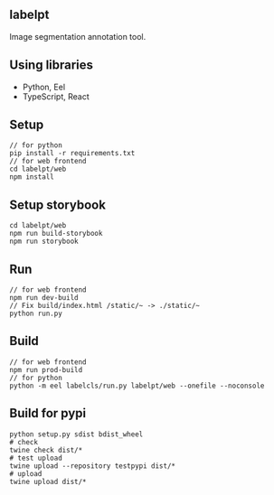 ## labelpt
Image segmentation annotation tool.


## Using libraries
- Python, Eel
- TypeScript, React

## Setup
```
// for python
pip install -r requirements.txt
// for web frontend
cd labelpt/web
npm install
```

## Setup storybook
```
cd labelpt/web
npm run build-storybook
npm run storybook
```

## Run
```
// for web frontend
npm run dev-build
// Fix build/index.html /static/~ -> ./static/~
python run.py
```

## Build
```
// for web frontend
npm run prod-build
// for python
python -m eel labelcls/run.py labelpt/web --onefile --noconsole
```

## Build for pypi
```
python setup.py sdist bdist_wheel
# check
twine check dist/*
# test upload
twine upload --repository testpypi dist/*
# upload
twine upload dist/*
```